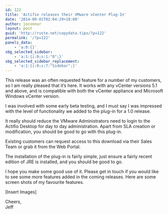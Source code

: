 ```yaml
---
id: 122
title: 'Actifio releases their VMware vCenter Plug-In'
date: '2014-09-01T02:04:29+10:00'
author: joconnor
layout: post
guid: 'http://ruste.net/copydata.tips/?p=122'
permalink: '/?p=122'
panels_data:
    - 'a:0:{}'
sbg_selected_sidebar:
    - 'a:1:{i:0;s:1:"0";}'
sbg_selected_sidebar_replacement:
    - 'a:1:{i:0;s:7:"Sidebar";}'
---
```


This release was an often requested feature for a number of my customers, so I am really pleased that it’s here. It works with any vCenter versions 5.1 and above, and is compatible with both the vCenter appliance and Microsoft Windows vCenter version.

I was involved with some early beta testing, and I must say I was impressed with the level of functionality we added to the plug-in for a 1.0 release.

It really should reduce the VMware Administrators need to login to the Actifio Desktop for day to day administration. Apart from SLA creation or modification, you should be good to go with this plug-in.

Existing customers can request access to this download via their Sales Team or grab it from the Web Portal.

The installation of the plug-in is fairly simple, just ensure a fairly recent edition of JRE is installed, and you should be good to go.

I hope you make some good use of it. Please get in touch if you would like to see some more features added in the coming releases. Here are some screen shots of my favourite features.

\[Insert Images\]

Cheers,  
Jeff